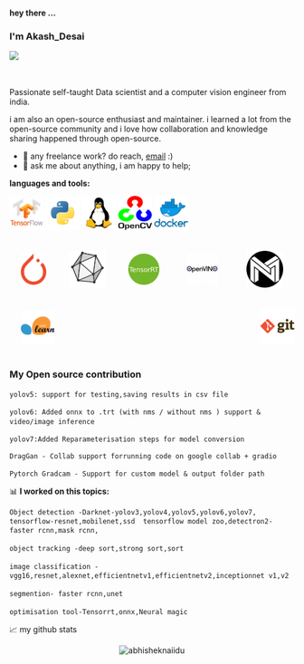 #### hey there ...
### I'm Akash_Desai 

![](https://komarev.com/ghpvc/?username=akashAD98)


<br />

Passionate self-taught Data scientist  and a computer vision engineer from india.

i am also an open-source enthusiast and maintainer. i learned a lot from the open-source community and i love how collaboration and knowledge sharing happened through open-source.


  
- 💼 any freelance work? do reach, [email](mailto:aksdesai1998@gmail.com) :)
- 💬 ask me about anything, i am happy to help;

**languages and tools:**  

<code><img height="60" src="https://raw.githubusercontent.com/github/explore/80688e429a7d4ef2fca1e82350fe8e3517d3494d/topics/tensorflow/tensorflow.png"></code>
<code><img height="60" src="https://raw.githubusercontent.com/github/explore/80688e429a7d4ef2fca1e82350fe8e3517d3494d/topics/python/python.png"></code>
<code><img height="60" src="https://raw.githubusercontent.com/github/explore/80688e429a7d4ef2fca1e82350fe8e3517d3494d/topics/linux/linux.png"></code>
<code><img height="60" src="https://raw.githubusercontent.com/github/explore/80688e429a7d4ef2fca1e82350fe8e3517d3494d/topics/opencv/opencv.png"></code>
<code><img height="60" src="https://raw.githubusercontent.com/github/explore/80688e429a7d4ef2fca1e82350fe8e3517d3494d/topics/docker/docker.png"></code>
<div style="display: flex; flex-wrap: wrap; align-items: center; justify-content: space-between;">
<img width="45px" align="left" style="padding: 20px" src="images/pytorch.png" />
<img width="65px" align="left" style="padding: 10px" src="images/onnx.png"/>
<img width="55px" align="left" style="padding: 20px" src="images/bktrt.png" />
<img width="55px" align="left" style="padding: 20px" src="images/openvino.png" />
<img width="65px" align="left" style="padding: 20px" src="images/neural_magic.png" />
<!-- <img width="80px" align="left" style="padding: 20px" src="images/colab.png"/> -->
<img width="60px" align="left" style="padding: 20px" src="images/sklearn.png" />
<code><img height="60" src="https://raw.githubusercontent.com/github/explore/80688e429a7d4ef2fca1e82350fe8e3517d3494d/topics/git/git.png"></code>
</div>


### My Open source contribution

```yolov5: support for testing,saving results in csv file ```

```yolov6: Added onnx to .trt (with nms / without nms ) support & video/image inference  ```

```yolov7:Added Reparameterisation steps for model conversion``` 

```
DragGan - Collab support forrunning code on google collab + gradio
```

```Pytorch Gradcam - Support for custom model & output folder path```

📊 **I worked on this topics:**
<!--START_SECTION:waka-->

```text
Object detection -Darknet-yolov3,yolov4,yolov5,yolov6,yolov7,
tensorflow-resnet,mobilenet,ssd  tensorflow model zoo,detectron2-faster rcnn,mask rcnn,      

object tracking -deep sort,strong sort,sort   

image classification -vgg16,resnet,alexnet,efficientnetv1,efficientnetv2,inceptionnet v1,v2       

segmention- faster rcnn,unet

optimisation tool-Tensorrt,onnx,Neural magic
```


<!--END_SECTION:waka-->


📈 my github stats

<p align="center"> <img src="https://github-readme-stats.vercel.app/api?username=akashAD98&show_icons=true&theme=gotham" alt="abhisheknaiidu" />




